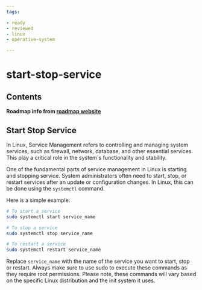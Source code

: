 ```yaml
---
tags:

- ready
- reviewed
- linux
- operative-system

---
```


# start-stop-service

## Contents

__Roadmap info from [roadmap website](https://roadmap.sh/linux/service-management/start-stop-service)__

## Start Stop Service

In Linux, Service Management refers to controlling and managing system services, such as firewall, network, database, and other essential services. This play a critical role in the system`s functionality and stability.

One of the fundamental parts of service management in Linux is starting and stopping service. System administrators often need to start, stop, or restart services after an update or configuration changes. In Linux, this can be done using the `systemctl` command.

Here is a simple example:

```bash
# To start a service
sudo systemctl start service_name   

# To stop a service
sudo systemctl stop service_name   

# To restart a service
sudo systemctl restart service_name   

```

Replace `service_name` with the name of the service you want to start, stop or restart. Always make sure to use sudo to execute these commands as they require root permissions.
Please note, these commands will vary based on the specific Linux distribution and the init system it uses.

